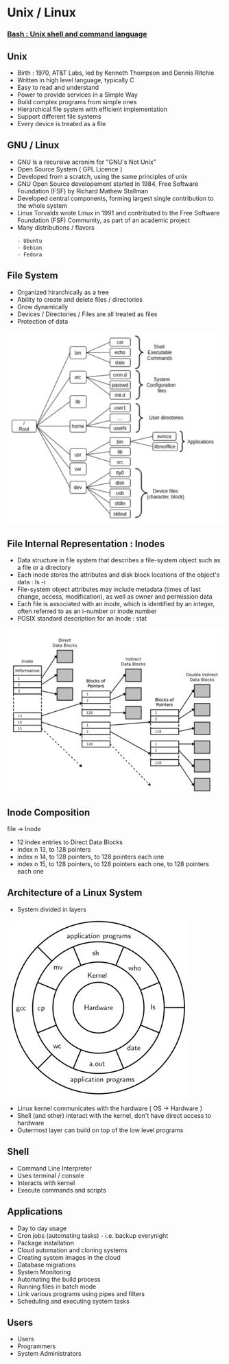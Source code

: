 # Unix / Linux

### [Bash : Unix shell and command language](https://github.com/CatalaniCD/computer_science/tree/main/6.%20operating_systems/bash)

## Unix
* Birth : 1970, AT&T Labs, led by Kenneth Thompson and Dennis Ritchie
* Written in high level language, typically C
* Easy to read and understand
* Power to provide services in a Simple Way
* Build complex programs from simple ones
* Hierarchical file system with efficient implementation
* Support different file systems
* Every device is treated as a file

## GNU / Linux
* GNU is a recursive acronim for  "GNU's Not Unix"
* Open Source System ( GPL Licence )
* Developed from a scratch, using the same principles of unix
* GNU Open Source developement started in 1984, Free Software Foundation (FSF) by Richard Mathew Stallman
* Developed central components, forming largest single contribution to the whole system
* Linus Torvalds wrote Linux in 1991 and contributed to the Free Software Foundation (FSF) Community, as part of an academic project
* Many distributions / flavors
  ```
  - Ubuntu
  - Debian
  - Fedora
  ```
 
## File System
* Organized hirarchically as a tree
* Ability to create and delete files / directories
* Grow dynamically
* Devices / Directories / Files are all treated as files
* Protection of data

![file system](https://github.com/CatalaniCD/computer_science/blob/main/6.%20operating_systems/file_system.png)


## File Internal Representation : Inodes
* Data structure in file system that describes a file-system object such as a file or a directory
* Each inode stores the attributes and disk block locations of the object's data : ls -i
* File-system object attributes may include metadata (times of last change, access, modification), as well as owner and permission data
* Each file is associated with an inode, which is identified by an integer, often referred to as an i-number or inode number
* POSIX standard description for an inode : stat <filename>
  
![inode](https://github.com/CatalaniCD/computer_science/blob/main/6.%20operating_systems/ext2_inode.png)
  
## Inode Composition 
  
  file -> Inode
  
  * 12 index entries to Direct Data Blocks
  * index n 13, to 128 pointers
  * index n 14, to 128 pointers, to 128 pointers each one
  * index n 15, to 128 pointers, to 128 pointers each one, to 128 pointers each one 
   
  
  
## Architecture of a Linux System
* System divided in layers

![linux arch](https://github.com/CatalaniCD/computer_science/blob/main/6.%20operating_systems/linux_arch.png)

* Linux kernel communicates with the hardware ( OS -> Hardware )
* Shell (and other) interact with the kernel, don't have direct access to hardware
* Outermost layer can build on top of the low level programs

## Shell
* Command Line Interpreter
* Uses terminal / console
* Interacts with kernel
* Execute commands and scripts

## Applications
* Day to day usage
* Cron jobs (automating tasks) - i.e. backup everynight
* Package installation
* Cloud automation and cloning systems
* Creating system images in the cloud
* Database migrations
* System Monitoring
* Automating the build process
* Running files in batch mode
* Link various programs using pipes and filters
* Scheduling and executing system tasks

## Users
* Users
* Programmers
* System Administrators
